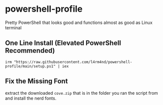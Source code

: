 # powershell-profile
Pretty PowerShell that looks good and functions almost as good as Linux terminal 

## One Line Install (Elevated PowerShell Recommended)

```
irm "https://raw.githubusercontent.com/l4rm4nd/powershell-profile/main/setup.ps1" | iex
```

## Fix the Missing Font

extract the downloaded `cove.zip` that is in the folder you ran the script from and install the nerd fonts. 
